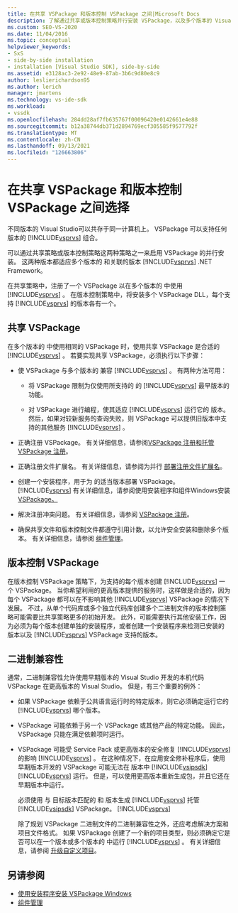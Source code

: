 ```yaml
---
title: 在共享 VSPackage 和版本控制 VSPackage 之间|Microsoft Docs
description: 了解通过共享或版本控制策略并行安装 VSPackage，以及多个版本的 Visual Studio 和 .NET Framework。
ms.custom: SEO-VS-2020
ms.date: 11/04/2016
ms.topic: conceptual
helpviewer_keywords:
- SxS
- side-by-side installation
- installation [Visual Studio SDK], side-by-side
ms.assetid: e3128ac3-2e92-48e9-87ab-3b6c9d80e8c9
author: leslierichardson95
ms.author: lerich
manager: jmartens
ms.technology: vs-ide-sdk
ms.workload:
- vssdk
ms.openlocfilehash: 284dd28af7fb635767f00096420e0142661e4e88
ms.sourcegitcommit: b12a38744db371d2894769ecf305585f9577792f
ms.translationtype: MT
ms.contentlocale: zh-CN
ms.lasthandoff: 09/13/2021
ms.locfileid: "126663806"
---
```

# <a name="choose-between-shared-and-versioned-vspackages"></a>在共享 VSPackage 和版本控制 VSPackage 之间选择
不同版本的 Visual Studio可以共存于同一计算机上。 VSPackage 可以支持任何版本的 [!INCLUDE[vsprvs](../code-quality/includes/vsprvs_md.md)] 组合。

 可以通过共享策略或版本控制策略这两种策略之一来启用 VSPackage 的并行安装。 这两种版本都适应多个版本的 和关联的版本 [!INCLUDE[vsprvs](../code-quality/includes/vsprvs_md.md)] .NET Framework。

 在共享策略中，注册了一个 VSPackage 以在多个版本的 中使用 [!INCLUDE[vsprvs](../code-quality/includes/vsprvs_md.md)] 。 在版本控制策略中，将安装多个 VSPackage DLL，每个支持 [!INCLUDE[vsprvs](../code-quality/includes/vsprvs_md.md)] 的版本各有一个。

## <a name="shared-vspackages"></a>共享 VSPackage
 在多个版本的 中使用相同的 VSPackage 时，使用共享 VSPackage 是合适的 [!INCLUDE[vsprvs](../code-quality/includes/vsprvs_md.md)] 。 若要实现共享 VSPackage，必须执行以下步骤：

- 使 VSPackage 与多个版本的 兼容 [!INCLUDE[vsprvs](../code-quality/includes/vsprvs_md.md)] 。 有两种方法可用：

  - 将 VSPackage 限制为仅使用所支持的 的 [!INCLUDE[vsprvs](../code-quality/includes/vsprvs_md.md)] 最早版本的功能。

  - 对 VSPackage 进行编程，使其适应 [!INCLUDE[vsprvs](../code-quality/includes/vsprvs_md.md)] 运行它的 版本。 然后，如果对较新服务的查询失败，则 VSPackage 可以提供旧版本中支持的其他服务 [!INCLUDE[vsprvs](../code-quality/includes/vsprvs_md.md)] 。

- 正确注册 VSPackage。 有关详细信息，请参阅[VSPackage 注册和](../extensibility/internals/vspackage-registration.md)[托管 VSPackage 注册](/previous-versions/bb166783(v=vs.100))。

- 正确注册文件扩展名。 有关详细信息，请参阅为并行 [部署注册文件扩展名](../extensibility/registering-file-name-extensions-for-side-by-side-deployments.md)。

- 创建一个安装程序，用于为 的适当版本部署 VSPackage。 [!INCLUDE[vsprvs](../code-quality/includes/vsprvs_md.md)] 有关详细信息，请参阅使用安装程序和组件Windows安装[VSPackage。](../extensibility/internals/component-management.md) [](../extensibility/internals/installing-vspackages-with-windows-installer.md)

- 解决注册冲突问题。 有关详细信息，请参阅 [VSPackage 注册](../extensibility/internals/vspackage-registration.md)。

- 确保共享文件和版本控制文件都遵守引用计数，以允许安全安装和删除多个版本。 有关详细信息，请参阅 [组件管理](../extensibility/internals/component-management.md)。

## <a name="versioned-vspackages"></a>版本控制 VSPackage
 在版本控制 VSPackage 策略下，为支持的每个版本创建 [!INCLUDE[vsprvs](../code-quality/includes/vsprvs_md.md)] 一个 VSPackage。 当你希望利用的更高版本提供的服务时，这样做是合适的，因为每个 VSPackage 都可以在不影响其他 [!INCLUDE[vsprvs](../code-quality/includes/vsprvs_md.md)] VSPackage 的情况下发展。 不过，从单个代码库或多个独立代码库创建多个二进制文件的版本控制策略可能需要比共享策略更多的初始开发。 此外，可能需要执行其他安装工作，因为必须为每个版本创建单独的安装程序，或者创建一个安装程序来检测已安装的 版本以及 [!INCLUDE[vsprvs](../code-quality/includes/vsprvs_md.md)] VSPackage 支持的版本。

## <a name="binary-compatibility"></a>二进制兼容性
 通常，二进制兼容性允许使用早期版本的 Visual Studio 开发的本机代码 VSPackage 在更高版本的 Visual Studio。 但是，有三个重要的例外：

- 如果 VSPackage 依赖于公共语言运行时的特定版本，则它必须确定运行它的 [!INCLUDE[vsprvs](../code-quality/includes/vsprvs_md.md)] 哪个版本。

- VSPackage 可能依赖于另一个 VSPackage 或其他产品的特定功能。 因此，VSPackage 只能在满足依赖项时运行。

- VSPackage 可能受 Service Pack 或更高版本的安全修复 [!INCLUDE[vsprvs](../code-quality/includes/vsprvs_md.md)] 的影响 [!INCLUDE[vsprvs](../code-quality/includes/vsprvs_md.md)] 。 在这种情况下，在应用安全修补程序后，使用 早期版本开发的 VSPackage 可能无法在 版本中 [!INCLUDE[vsipsdk](../extensibility/includes/vsipsdk_md.md)] [!INCLUDE[vsprvs](../code-quality/includes/vsprvs_md.md)] 运行。 但是，可以使用更高版本重新生成包，并且它还在早期版本中运行。

  必须使用 与 目标版本匹配的 和 版本生成 [!INCLUDE[vsprvs](../code-quality/includes/vsprvs_md.md)] 托管 [!INCLUDE[vsipsdk](../extensibility/includes/vsipsdk_md.md)] VSPackage。 [!INCLUDE[vsprvs](../code-quality/includes/vsprvs_md.md)]

  除了规划 VSPackage 二进制文件的二进制兼容性之外，还应考虑解决方案和项目文件格式。 如果 VSPackage 创建了一个新的项目类型，则必须确定它是否可以在一个版本或多个版本的 中运行 [!INCLUDE[vsprvs](../code-quality/includes/vsprvs_md.md)] 。 有关详细信息，请参阅 [升级自定义项目](../extensibility/internals/upgrading-projects.md#upgrading-custom-projects)。

## <a name="see-also"></a>另请参阅
- [使用安装程序安装 VSPackage Windows](../extensibility/internals/installing-vspackages-with-windows-installer.md)
- [组件管理](../extensibility/internals/component-management.md)